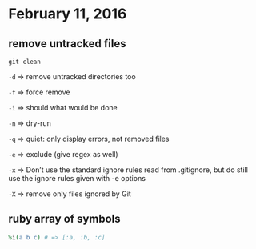 February 11, 2016
==========

remove untracked files
----------

`git clean`

`-d` => remove untracked directories too

`-f` => force remove

`-i` => should what would be done

`-n` => dry-run

`-q` => quiet: only display errors, not removed files

`-e` => exclude (give regex as well)

`-x` => Don’t use the standard ignore rules read from .gitignore, but do still use the ignore rules given with -e options

`-X` => remove only files ignored by Git

ruby array of symbols
----------

```ruby
%i(a b c) # => [:a, :b, :c]
```
